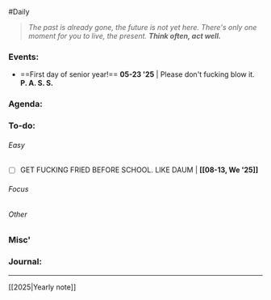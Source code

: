 #Daily
>*The past is already gone, the future is not yet here. There's only one moment for you to live, the present.*
>***Think often, act well.***
### Events:
- ==First day of senior year!==
	**05-23 '25** | Please don't fucking blow it. **P. A. S. S.**
### Agenda:

### To-do:
###### Easy
- [ ] GET FUCKING FRIED BEFORE SCHOOL. LIKE DAUM | **[[08-13, We '25]]**
###### Focus
###### Other
### Misc'

### Journal:


---
[[2025|Yearly note]]